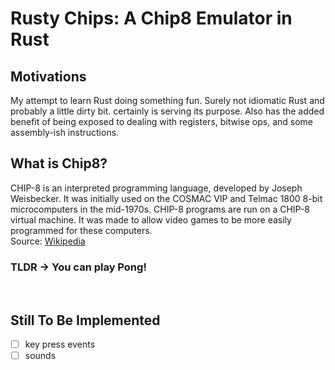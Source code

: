 # Rusty Chips: A Chip8 Emulator in Rust

## Motivations
My attempt to learn Rust doing something fun. Surely not idiomatic Rust and probably a little dirty bit. certainly is serving its purpose. Also has the added benefit of being exposed to dealing with registers, bitwise ops, and some assembly-ish instructions.

## What is Chip8?
CHIP-8 is an interpreted programming language, developed by Joseph Weisbecker. It was initially used on the COSMAC VIP and Telmac 1800 8-bit microcomputers in the mid-1970s. CHIP-8 programs are run on a CHIP-8 virtual machine. It was made to allow video games to be more easily programmed for these computers.  
Source: [Wikipedia](https://en.wikipedia.org/wiki/CHIP-8)

### TLDR -> You can **play Pong!**

&nbsp;

## Still To Be Implemented
 - [ ] key press events
 - [ ] sounds
